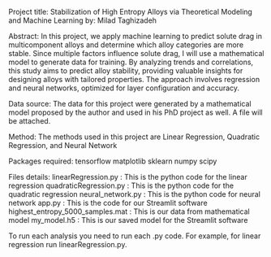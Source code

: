 Project title: Stabilization of High Entropy Alloys via Theoretical Modeling and Machine Learning
by: Milad Taghizadeh


Abstract:
In this project, we apply machine learning to predict solute drag in multicomponent alloys and determine which alloy categories are more stable. 
Since multiple factors influence solute drag, I will use a mathematical model to generate data for training. 
By analyzing trends and correlations, this study aims to predict alloy stability, providing valuable insights for designing alloys with tailored properties. 
The approach involves regression and neural networks, optimized for layer configuration and accuracy.


Data source: 
The data for this project were generated by a mathematical model proposed by the author and used in his PhD project as well. A file will be attached.


Method:
The methods used in this project are Linear Regression, Quadratic Regression, and Neural Network

Packages required:
tensorflow
matplotlib
sklearn
numpy
scipy

Files details:
linearRegression.py : This is the python code for the linear regression
quadraticRegression.py : This is the python code for the quadratic regression
neural_network.py : This is the python code for neural network
app.py  : This is the code for our Streamlit software
highest_entropy_5000_samples.mat : This is our data from mathematical model
my_model.h5 : This is our saved model for the Streamlit software

To run each analysis you need to run each .py code. For example, for linear regression run linearRegression.py.

